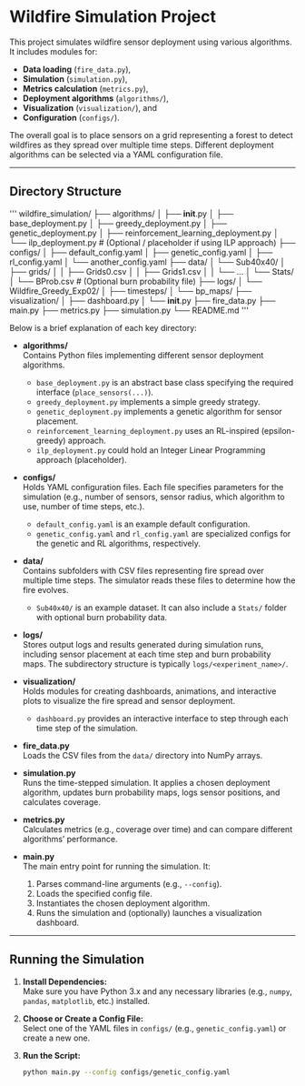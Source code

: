 # Wildfire Simulation Project

This project simulates wildfire sensor deployment using various algorithms. It includes modules for:
- **Data loading** (`fire_data.py`),
- **Simulation** (`simulation.py`),
- **Metrics calculation** (`metrics.py`),
- **Deployment algorithms** (`algorithms/`),
- **Visualization** (`visualization/`), and
- **Configuration** (`configs/`).

The overall goal is to place sensors on a grid representing a forest to detect wildfires as they spread over multiple time steps. Different deployment algorithms can be selected via a YAML configuration file.

---

## Directory Structure
'''
wildfire_simulation/
├── algorithms/
│   ├── __init__.py
│   ├── base_deployment.py
│   ├── greedy_deployment.py
│   ├── genetic_deployment.py
│   ├── reinforcement_learning_deployment.py
│   └── ilp_deployment.py          # (Optional / placeholder if using ILP approach)
├── configs/
│   ├── default_config.yaml
│   ├── genetic_config.yaml
│   ├── rl_config.yaml
│   └── another_config.yaml
├── data/
│   └── Sub40x40/
│       ├── grids/
│       │   ├── Grids0.csv
│       │   ├── Grids1.csv
│       │   └── ...
│       └── Stats/
│           └── BProb.csv          # (Optional burn probability file)
├── logs/
│   └── Wildfire_Greedy_Exp02/
│       ├── timesteps/
│       └── bp_maps/
├── visualization/
│   ├── dashboard.py
│   └── __init__.py
├── fire_data.py
├── main.py
├── metrics.py
├── simulation.py
└── README.md
'''

Below is a brief explanation of each key directory:

- **algorithms/**  
  Contains Python files implementing different sensor deployment algorithms.  
  - `base_deployment.py` is an abstract base class specifying the required interface (`place_sensors(...)`).  
  - `greedy_deployment.py` implements a simple greedy strategy.  
  - `genetic_deployment.py` implements a genetic algorithm for sensor placement.  
  - `reinforcement_learning_deployment.py` uses an RL-inspired (epsilon-greedy) approach.  
  - `ilp_deployment.py` could hold an Integer Linear Programming approach (placeholder).

- **configs/**  
  Holds YAML configuration files. Each file specifies parameters for the simulation (e.g., number of sensors, sensor radius, which algorithm to use, number of time steps, etc.).  
  - `default_config.yaml` is an example default configuration.  
  - `genetic_config.yaml` and `rl_config.yaml` are specialized configs for the genetic and RL algorithms, respectively.  

- **data/**  
  Contains subfolders with CSV files representing fire spread over multiple time steps. The simulator reads these files to determine how the fire evolves.  
  - `Sub40x40/` is an example dataset. It can also include a `Stats/` folder with optional burn probability data.

- **logs/**  
  Stores output logs and results generated during simulation runs, including sensor placement at each time step and burn probability maps. The subdirectory structure is typically `logs/<experiment_name>/`.

- **visualization/**  
  Holds modules for creating dashboards, animations, and interactive plots to visualize the fire spread and sensor deployment.  
  - `dashboard.py` provides an interactive interface to step through each time step of the simulation.

- **fire_data.py**  
  Loads the CSV files from the `data/` directory into NumPy arrays.

- **simulation.py**  
  Runs the time-stepped simulation. It applies a chosen deployment algorithm, updates burn probability maps, logs sensor positions, and calculates coverage.

- **metrics.py**  
  Calculates metrics (e.g., coverage over time) and can compare different algorithms’ performance.

- **main.py**  
  The main entry point for running the simulation. It:
  1. Parses command-line arguments (e.g., `--config`).
  2. Loads the specified config file.
  3. Instantiates the chosen deployment algorithm.
  4. Runs the simulation and (optionally) launches a visualization dashboard.

---

## Running the Simulation

1. **Install Dependencies:**  
   Make sure you have Python 3.x and any necessary libraries (e.g., `numpy`, `pandas`, `matplotlib`, etc.) installed.

2. **Choose or Create a Config File:**  
   Select one of the YAML files in `configs/` (e.g., `genetic_config.yaml`) or create a new one.

3. **Run the Script:**  
   ```bash
   python main.py --config configs/genetic_config.yaml

